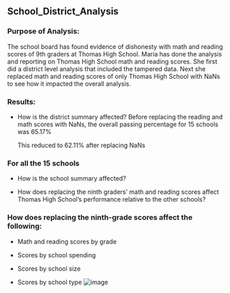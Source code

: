 ## School_District_Analysis
### Purpose of Analysis: 
The school board has found evidence of dishonesty with math and reading scores of 9th graders at Thomas High School. Maria has done the
analysis and reporting on Thomas High School math and reading scores. She first did a district level analysis that included the tampered data. Next she replaced math and reading scores of only Thomas High School with NaNs to see how it impacted the overall analysis.

### Results:
* How is the district summary affected?
  Before replacing the reading and math scores with NaNs, the overall passing percentage for 15 schools was 65.17%
  
  This reduced to 62.11% after replacing NaNs

### For all the 15 schools

* How is the school summary affected?

* How does replacing the ninth graders’ math and reading scores affect Thomas High School’s performance relative to the other schools?

### How does replacing the ninth-grade scores affect the following:

* Math and reading scores by grade

* Scores by school spending

* Scores by school size

* Scores by school type
 ![image](https://user-images.githubusercontent.com/103350061/167286252-7a98d947-a744-448c-bf2b-8226f8bb28a8.png)
